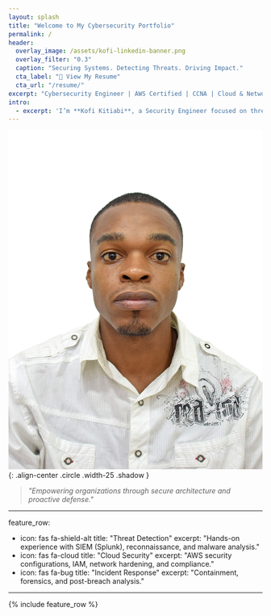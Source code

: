 ```yaml
---
layout: splash
title: "Welcome to My Cybersecurity Portfolio"
permalink: /
header:
  overlay_image: /assets/kofi-linkedin-banner.png
  overlay_filter: "0.3"
  caption: "Securing Systems. Detecting Threats. Driving Impact."
  cta_label: "📄 View My Resume"
  cta_url: "/resume/"
excerpt: "Cybersecurity Engineer | AWS Certified | CCNA | Cloud & Network Security Enthusiast"
intro:
  - excerpt: 'I’m **Kofi Kitiabi**, a Security Engineer focused on threat detection, incident response, and cloud security. Welcome to my portfolio — a showcase of the projects, skills, and simulations that define my career journey so far.'
---
```

![Kofi Kitiabi Portrait](/assets/DSC_0601.jpg){: .align-center .circle .width-25 .shadow }

> *"Empowering organizations through secure architecture and proactive defense."*

---
feature_row:
  - icon: fas fa-shield-alt
    title: "Threat Detection"
    excerpt: "Hands-on experience with SIEM (Splunk), reconnaissance, and malware analysis."
  - icon: fas fa-cloud
    title: "Cloud Security"
    excerpt: "AWS security configurations, IAM, network hardening, and compliance."
  - icon: fas fa-bug
    title: "Incident Response"
    excerpt: "Containment, forensics, and post-breach analysis."
---

{% include feature_row %}
